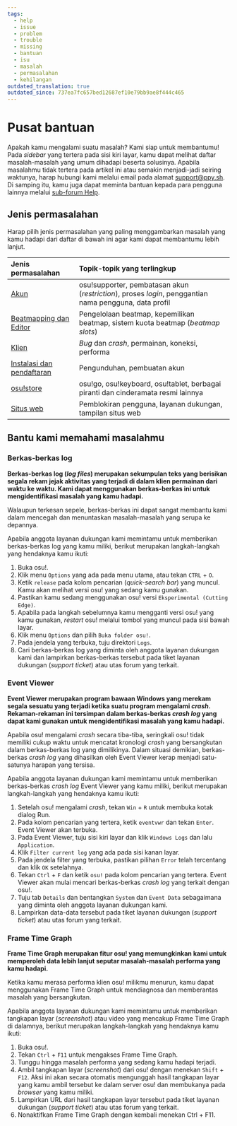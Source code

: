 ```yaml
---
tags:
  - help
  - issue
  - problem
  - trouble
  - missing
  - bantuan
  - isu
  - masalah
  - permasalahan
  - kehilangan
outdated_translation: true
outdated_since: 737ea7fc657bed12687ef10e79bb9ae8f444c465
---
```


# Pusat bantuan

Apakah kamu mengalami suatu masalah? Kami siap untuk membantumu! Pada *sidebar* yang tertera pada sisi kiri layar, kamu dapat melihat daftar masalah-masalah yang umum dihadapi beserta solusinya. Apabila masalahmu tidak tertera pada artikel ini atau semakin menjadi-jadi seiring waktunya, harap hubungi kami melalui email pada alamat [support@ppy.sh](mailto:support@ppy.sh). Di samping itu, kamu juga dapat meminta bantuan kepada para pengguna lainnya melalui [sub-forum Help](https://osu.ppy.sh/community/forums/5).

## Jenis permasalahan

Harap pilih jenis permasalahan yang paling menggambarkan masalah yang kamu hadapi dari daftar di bawah ini agar kami dapat membantumu lebih lanjut.

| Jenis permasalahan | Topik-topik yang terlingkup |
| :-- | :-- |
| [Akun](/wiki/Help_centre/Account) | osu!supporter, pembatasan akun (*restriction*), proses *login*, penggantian nama pengguna, data profil |
| [Beatmapping dan Editor](/wiki/Help_centre/Beatmapping) | Pengelolaan beatmap, kepemilikan beatmap, sistem kuota beatmap (*beatmap slots*) |
| [Klien](/wiki/Help_centre/Client) | *Bug* dan *crash*, permainan, koneksi, performa |
| [Instalasi dan pendaftaran](/wiki/Help_centre/Installation_and_registration) | Pengunduhan, pembuatan akun |
| [osu!store](/wiki/Help_centre/Store) | osu!go, osu!keyboard, osu!tablet, berbagai piranti dan cinderamata resmi lainnya |
| [Situs web](/wiki/Help_centre/Website) | Pemblokiran pengguna, layanan dukungan, tampilan situs web |

## Bantu kami memahami masalahmu

### Berkas-berkas log

**Berkas-berkas log (*log files*) merupakan sekumpulan teks yang berisikan segala rekam jejak aktivitas yang terjadi di dalam klien permainan dari waktu ke waktu. Kami dapat menggunakan berkas-berkas ini untuk mengidentifikasi masalah yang kamu hadapi.**

Walaupun terkesan sepele, berkas-berkas ini dapat sangat membantu kami dalam mencegah dan menuntaskan masalah-masalah yang serupa ke depannya.

Apabila anggota layanan dukungan kami memintamu untuk memberikan berkas-berkas log yang kamu miliki, berikut merupakan langkah-langkah yang hendaknya kamu ikuti:

1. Buka osu!.
2. Klik menu `Options` yang ada pada menu utama, atau tekan `CTRL` + `O`.
3. Ketik `release` pada kolom pencarian (*quick-search bar*) yang muncul. Kamu akan melihat versi osu! yang sedang kamu gunakan.
4. Pastikan kamu sedang menggunakan osu! versi `Eksperimental (Cutting Edge)`.
5. Apabila pada langkah sebelumnya kamu mengganti versi osu! yang kamu gunakan, *restart* osu! melalui tombol yang muncul pada sisi bawah layar.
6. Klik menu `Options` dan pilih `Buka folder osu!`.
7. Pada jendela yang terbuka, tuju direktori `Logs`.
8. Cari berkas-berkas log yang diminta oleh anggota layanan dukungan kami dan lampirkan berkas-berkas tersebut pada tiket layanan dukungan (*support ticket*) atau utas forum yang terkait.

### Event Viewer

**Event Viewer merupakan program bawaan Windows yang merekam segala sesuatu yang terjadi ketika suatu program mengalami *crash*. Rekaman-rekaman ini tersimpan dalam berkas-berkas *crash log* yang dapat kami gunakan untuk mengidentifikasi masalah yang kamu hadapi.**

Apabila osu! mengalami *crash* secara tiba-tiba, seringkali osu! tidak memiliki cukup waktu untuk mencatat kronologi *crash* yang bersangkutan dalam berkas-berkas log yang dimilikinya. Dalam situasi demikian, berkas-berkas *crash log* yang dihasilkan oleh Event Viewer kerap menjadi satu-satunya harapan yang tersisa.

Apabila anggota layanan dukungan kami memintamu untuk memberikan berkas-berkas *crash log* Event Viewer yang kamu miliki, berikut merupakan langkah-langkah yang hendaknya kamu ikuti:

1. Setelah osu! mengalami *crash*, tekan `Win` + `R` untuk membuka kotak dialog Run.
2. Pada kolom pencarian yang tertera, ketik `eventvwr` dan tekan `Enter`. Event Viewer akan terbuka.
3. Pada Event Viewer, tuju sisi kiri layar dan klik `Windows Logs` dan lalu `Application`.
4. Klik `Filter current log` yang ada pada sisi kanan layar.
5. Pada jendela filter yang terbuka, pastikan pilihan `Error` telah tercentang dan klik `OK` setelahnya.
6. Tekan `Ctrl` + `F` dan ketik `osu!` pada kolom pencarian yang tertera. Event Viewer akan mulai mencari berkas-berkas *crash log* yang terkait dengan osu!.
7. Tuju tab `Details` dan bentangkan `System` dan `Event Data` sebagaimana yang diminta oleh anggota layanan dukungan kami.
8. Lampirkan data-data tersebut pada tiket layanan dukungan (*support ticket*) atau utas forum yang terkait.

### Frame Time Graph

**Frame Time Graph merupakan fitur osu! yang memungkinkan kami untuk memperoleh data lebih lanjut seputar masalah-masalah performa yang kamu hadapi.**

Ketika kamu merasa performa klien osu! milikmu menurun, kamu dapat menggunakan Frame Time Graph untuk mendiagnosa dan memberantas masalah yang bersangkutan.

Apabila anggota layanan dukungan kami memintamu untuk memberikan tangkapan layar (*screenshot*) atau video yang mencakup Frame Time Graph di dalamnya, berikut merupakan langkah-langkah yang hendaknya kamu ikuti:

1. Buka osu!.
2. Tekan `Ctrl` + `F11` untuk mengakses Frame Time Graph.
3. Tunggu hingga masalah performa yang sedang kamu hadapi terjadi.
4. Ambil tangkapan layar (*screenshot*) dari osu! dengan menekan `Shift` + `F12`. Aksi ini akan secara otomatis mengunggah hasil tangkapan layar yang kamu ambil tersebut ke dalam server osu! dan membukanya pada *browser* yang kamu miliki.
5. Lampirkan URL dari hasil tangkapan layar tersebut pada tiket layanan dukungan (*support ticket*) atau utas forum yang terkait.
6. Nonaktifkan Frame Time Graph dengan kembali menekan Ctrl + F11.
